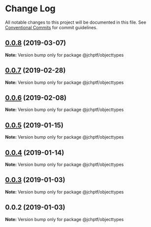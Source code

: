 # Change Log

All notable changes to this project will be documented in this file.
See [Conventional Commits](https://conventionalcommits.org) for commit guidelines.

## [0.0.8](https://github.com/jheinnic/portfolio-monorepo/compare/@jchptf/objecttypes@0.0.7...@jchptf/objecttypes@0.0.8) (2019-03-07)

**Note:** Version bump only for package @jchptf/objecttypes





## [0.0.7](https://github.com/jheinnic/portfolio-monorepo/compare/@jchptf/objecttypes@0.0.6...@jchptf/objecttypes@0.0.7) (2019-02-28)

**Note:** Version bump only for package @jchptf/objecttypes





## [0.0.6](https://github.com/jheinnic/portfolio-monorepo/compare/@jchptf/objecttypes@0.0.5...@jchptf/objecttypes@0.0.6) (2019-02-08)

**Note:** Version bump only for package @jchptf/objecttypes





## [0.0.5](https://github.com/jheinnic/portfolio-monorepo/compare/@jchptf/objecttypes@0.0.4...@jchptf/objecttypes@0.0.5) (2019-01-15)

**Note:** Version bump only for package @jchptf/objecttypes





## [0.0.4](https://github.com/jheinnic/portfolio-monorepo/compare/@jchptf/objecttypes@0.0.3...@jchptf/objecttypes@0.0.4) (2019-01-14)

**Note:** Version bump only for package @jchptf/objecttypes





## [0.0.3](https://github.com/jheinnic/portfolio-monorepo/compare/@jchptf/objecttypes@0.0.2...@jchptf/objecttypes@0.0.3) (2019-01-03)

**Note:** Version bump only for package @jchptf/objecttypes





## 0.0.2 (2019-01-03)

**Note:** Version bump only for package @jchptf/objecttypes
